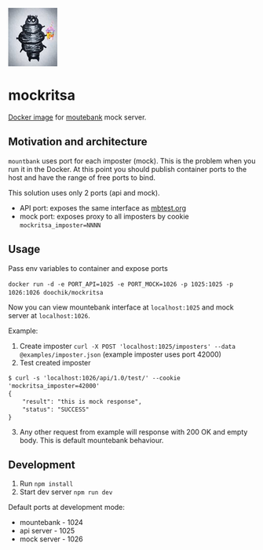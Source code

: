 ![logo](./logo.jpg)

# mockritsa

[Docker image](https://hub.docker.com/r/doochik/mockritsa) for [moutebank](http://www.mbtest.org) mock server.

## Motivation and architecture

`mountbank` uses port for each imposter (mock).
This is the problem when you run it in the Docker.
At this point you should publish container ports to the host and have the range of free ports to bind.

This solution uses only 2 ports (api and mock).
* API port: exposes the same interface as [mbtest.org](http://www.mbtest.org)
* mock port: exposes proxy to all imposters by cookie `mockritsa_imposter=NNNN`

## Usage

Pass env variables to container and expose ports

`docker run -d -e PORT_API=1025 -e PORT_MOCK=1026 -p 1025:1025 -p 1026:1026 doochik/mockritsa`

Now you can view mountebank interface at `localhost:1025` and mock server at `localhost:1026`.

Example:
1. Create imposter `curl -X POST 'localhost:1025/imposters' --data @examples/imposter.json` (example imposter uses port 42000)
2. Test created imposter
```
$ curl -s 'localhost:1026/api/1.0/test/' --cookie 'mockritsa_imposter=42000'
{
    "result": "this is mock response",
    "status": "SUCCESS"
}
```
3. Any other request from example will response with 200 OK and empty body. This is default mountebank behaviour. 

## Development

1. Run `npm install`
2. Start dev server `npm run dev`
 
Default ports at development mode:
* mountebank - 1024
* api server - 1025 
* mock server - 1026

